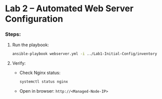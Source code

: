 # Lab 2 – Automated Web Server Configuration

### Steps:
1. Run the playbook:
   ```bash
   ansible-playbook webserver.yml -i ../Lab1-Initial-Config/inventory
   ```

2. Verify:
   - Check Nginx status:
     ```bash
     systemctl status nginx
     ```
   - Open in browser: `http://<Managed-Node-IP>`
